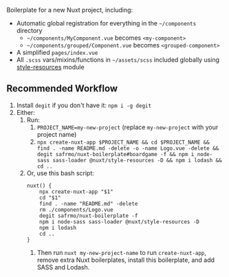 Boilerplate for a new Nuxt project, including:

-   Automatic global registration for everything in the `~/components` directory
    -   `~/components/MyComponent.vue` becomes `<my-component>`
    -   `~/components/grouped/Component.vue` becomes `<grouped-component>`
-   A simplified `pages/index.vue`
-   All `.scss` vars/mixins/functions in `~/assets/scss` included globally using [style-resources](https://github.com/nuxt-community/style-resources-module) module

## Recommended Workflow

1. Install `degit` if you don't have it: `npm i -g degit`
1. Either:
    1. Run:
        1. `PROJECT_NAME=my-new-project` (replace `my-new-project` with your project name)
        1. `npx create-nuxt-app $PROJECT_NAME && cd $PROJECT_NAME && find . -name README.md -delete -o -name Logo.vue -delete && degit safrmo/nuxt-boilerplate#boardgame -f && npm i node-sass sass-loader @nuxt/style-resources -D && npm i lodash && cd ..`
    1. Or, use this bash script:
        ```
        nuxt() {
            npx create-nuxt-app "$1"
            cd "$1"
            find . -name "README.md" -delete
            rm ./components/Logo.vue
            degit safrmo/nuxt-boilerplate -f
            npm i node-sass sass-loader @nuxt/style-resources -D
            npm i lodash
            cd ..
        }
        ```
        1. Then run `nuxt my-new-project-name` to run `create-nuxt-app`, remove extra Nuxt boilerplates, install this boilerplate, and add SASS and Lodash.
